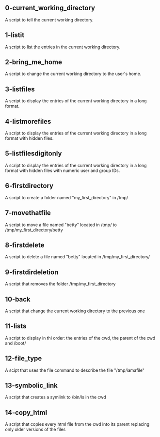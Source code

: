 ## 0-current_working_directory
A script to tell the current working directory.

## 1-listit
A script to list the entries in the current working directory.

## 2-bring_me_home
A script to change the current working directory to the user's home.

## 3-listfiles
A script to display the entries of the current working directory in a long format.

## 4-listmorefiles
A script to display the entries of the current working directory in a long format with hidden files.

## 5-listfilesdigitonly
A script to display the entries of the current working directory in a long format with hidden files with numeric user and group IDs.

## 6-firstdirectory
A script to create a folder named "my_first_directory" in /tmp/

## 7-movethatfile
A script to move a file named "betty" located in /tmp/ to /tmp/my_first_directory/betty

## 8-firstdelete
A script to delete a file named "betty" located in /tmp/my_first_directory/

## 9-firstdirdeletion
A script that removes the folder /tmp/my_first_directory

## 10-back
A script that change the current working directory to the previous one

## 11-lists
A script to display in thi order: the entries of the cwd, the parent of the cwd and /boot/

## 12-file_type
A scipt that uses the file command to describe the file "/tmp/iamafile"

## 13-symbolic_link
A script that creates a symlink to /bin/ls in the cwd

## 14-copy_html
A script that copies every html file from the cwd into its parent replacing only older versions of the files